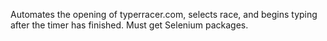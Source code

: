 Automates the opening of typerracer.com, selects race, and begins typing after the timer has finished. Must get Selenium packages. 
